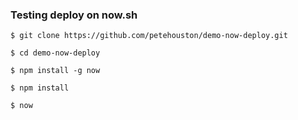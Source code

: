 ### Testing deploy on now.sh

```
$ git clone https://github.com/petehouston/demo-now-deploy.git

$ cd demo-now-deploy

$ npm install -g now

$ npm install

$ now
```